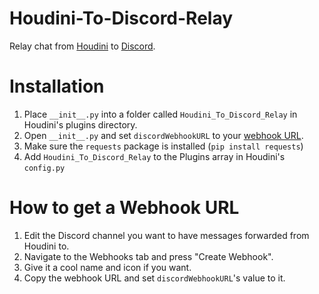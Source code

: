 # Houdini-To-Discord-Relay
Relay chat from [Houdini](https://github.com/Solero/Houdini) to [Discord](https://discordapp.com).

# Installation
1. Place `__init__.py` into a folder called `Houdini_To_Discord_Relay` in Houdini's plugins directory.
2. Open `__init__.py` and set `discordWebhookURL` to your [webhook URL](#how-to-get-a-webhook-url).
3. Make sure the `requests` package is installed (`pip install requests`)
4. Add `Houdini_To_Discord_Relay` to the Plugins array in Houdini's `config.py`

# How to get a Webhook URL
1. Edit the Discord channel you want to have messages forwarded from Houdini to.
2. Navigate to the Webhooks tab and press "Create Webhook".
3. Give it a cool name and icon if you want.
4. Copy the webhook URL and set `discordWebhookURL`'s value to it.
